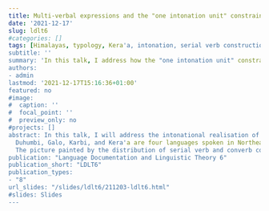 ```yaml
---
title: Multi-verbal expressions and the "one intonation unit" constraint
date: '2021-12-17'
slug: ldlt6
#categories: []
tags: [Himalayas, typology, Kera'a, intonation, serial verb constructions]
subtitle: ''
summary: 'In this talk, I address how the "one intonation unit" constraint interacts with the formal realisation of serial verb constructions and clause-chaining, as well as processes of grammaticalisation. The effects of discourse, verbal meaning, and weakening of prosodic boundaries are discussed.'
authors: 
- admin
lastmod: '2021-12-17T15:16:36+01:00'
featured: no
#image:
#  caption: ''
#  focal_point: ''
#  preview_only: no
#projects: []
abstract: In this talk, I will address the intonational realisation of serial verb constructions and the related converb construction. In the Himalayas, a process has been documented for a number of languages whereby clause-chaining constructions develop into serial verb constructions (Matisoff 1967, DeLancey 1991, Hyslop 2013). A prerequisite for the process of grammaticalisation is hypothesised to be the co-occurrence of a non-final marked verb and a main verb (a "converb construction") within a single intonation unit, similar to how serial verb constructions are posited to prototypically occur within one intonation unit (cf. Givón 1991). Through an investigation using corpora of four languages of Northeast India, I will discuss initial results showing that perhaps these generalisations are not as straightforward as claimed.
  Duhumbi, Galo, Karbi, and Kera'a are four languages spoken in Northeast India which exhibit both converb and serial verb constructions. Using open access corpus data (Duhumbi, Galo, Karbi) and fieldwork data (Kera'a), I explore the relation between single intonation unit occurrence and construction type in naturalistic data. At first glance, all serial verb constructions appear to occur within single intonation units, while converb constructions exhibit more variation. However, when examined in context, there appear to be a number of factors influencing this distribution, including discourse structure, verbal meaning, and weakening of prosodic boundaries. Verb serialisation occurred in a single intonation unit when both verbs were used in previous discourse; similarly, converb constructions alternated with SVCs in this same context. Both serial verb constructions and converb constructions involving a verb with a primarily grammatical function were realised within single intonation units, regardless of whether the verbs were previously introduced in discourse. A number of converb constructions were also distributed over two intonation units which were either "latched" or exhibited minimal pausing in between.
  The picture painted by the distribution of serial verb and converb constructions in discourse suggest that a simple "one intonation unit" generalisation does not fully account for the range of possible constructional realisations in everyday language use. Taking a wider lens and examining the distribution of serial verb and converb constructions in discourse is crucial for a deeper understanding of how prosody interacts with syntax, and how constructional realisation within a single intonation unit can influence processes of grammaticalisation.
publication: "Language Documentation and Linguistic Theory 6"
publication_short: "LDLT6"
publication_types:
- "8"
url_slides: "/slides/ldlt6/211203-ldlt6.html"
#slides: Slides
---
```

